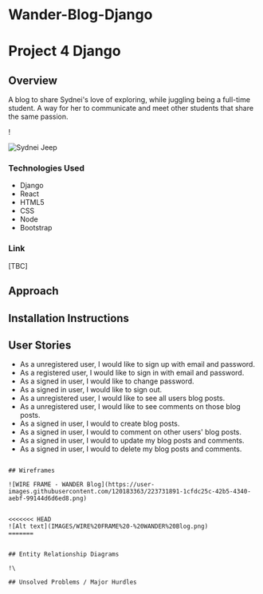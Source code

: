 # Wander-Blog-Django

# Project 4 Django

## Overview

A blog to share Sydnei's love of exploring, while juggling being a full-time student. A way for her to communicate and meet other students that share the same passion.

!

![Sydnei Jeep](https://user-images.githubusercontent.com/120183363/223731849-24d7a3ed-6d07-45df-9b2f-903b9200eaaf.jpeg)




### Technologies Used

- Django
- React
- HTML5
- CSS
- Node
- Bootstrap


### Link

[TBC]

## Approach

## Installation Instructions

## User Stories

- As a unregistered user, I would like to sign up with email and password.
- As a registered user, I would like to sign in with email and password.
- As a signed in user, I would like to change password.
- As a signed in user, I would like to sign out.
- As a unregistered user, I would like to see all users blog posts.
- As a unregistered user, I would like to see comments on those blog posts.
- As a signed in user, I would to create blog posts.
- As a signed in user, I would to comment on other users' blog posts.
- As a signed in user, I would to update my blog posts and comments.
- As a signed in user, I would to delete my blog posts and comments.
```

## Wireframes

![WIRE FRAME - WANDER Blog](https://user-images.githubusercontent.com/120183363/223731891-1cfdc25c-42b5-4340-aebf-99144d6d6ed8.png)


<<<<<<< HEAD
![Alt text](IMAGES/WIRE%20FRAME%20-%20WANDER%20Blog.png)
=======


## Entity Relationship Diagrams

!\

## Unsolved Problems / Major Hurdles
